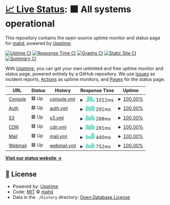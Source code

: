 # [📈 Live Status](https://status.mahd.cloud): <!--live status--> **🟩 All systems operational**

This repository contains the open-source uptime monitor and status page for [mahd](https://mahd.dev), powered by [Upptime](https://github.com/upptime/upptime).

[![Uptime CI](https://github.com/mahd-dev/mahd-cloud-status/workflows/Uptime%20CI/badge.svg)](https://github.com/mahd-dev/mahd-cloud-status/actions?query=workflow%3A%22Uptime+CI%22)
[![Response Time CI](https://github.com/mahd-dev/mahd-cloud-status/workflows/Response%20Time%20CI/badge.svg)](https://github.com/mahd-dev/mahd-cloud-status/actions?query=workflow%3A%22Response+Time+CI%22)
[![Graphs CI](https://github.com/mahd-dev/mahd-cloud-status/workflows/Graphs%20CI/badge.svg)](https://github.com/mahd-dev/mahd-cloud-status/actions?query=workflow%3A%22Graphs+CI%22)
[![Static Site CI](https://github.com/mahd-dev/mahd-cloud-status/workflows/Static%20Site%20CI/badge.svg)](https://github.com/mahd-dev/mahd-cloud-status/actions?query=workflow%3A%22Static+Site+CI%22)
[![Summary CI](https://github.com/mahd-dev/mahd-cloud-status/workflows/Summary%20CI/badge.svg)](https://github.com/mahd-dev/mahd-cloud-status/actions?query=workflow%3A%22Summary+CI%22)

With [Upptime](https://upptime.js.org), you can get your own unlimited and free uptime monitor and status page, powered entirely by a GitHub repository. We use [Issues](https://github.com/mahd-dev/mahd-cloud-status/issues) as incident reports, [Actions](https://github.com/mahd-dev/mahd-cloud-status/actions) as uptime monitors, and [Pages](https://status.mahd.cloud) for the status page.

<!--start: status pages-->
<!-- This summary is generated by Upptime (https://github.com/upptime/upptime) -->
<!-- Do not edit this manually, your changes will be overwritten -->
<!-- prettier-ignore -->
| URL | Status | History | Response Time | Uptime |
| --- | ------ | ------- | ------------- | ------ |
| <img alt="" src="https://icons.duckduckgo.com/ip3/console.mahd.cloud.ico" height="13"> [Console](https://console.mahd.cloud) | 🟩 Up | [console.yml](https://github.com/mahd-dev/mahd-cloud-status/commits/HEAD/history/console.yml) | <details><summary><img alt="Response time graph" src="./graphs/console/response-time-week.png" height="20"> 1011ms</summary><br><a href="https://status.mahd.cloud/history/console"><img alt="Response time 979" src="https://img.shields.io/endpoint?url=https%3A%2F%2Fraw.githubusercontent.com%2Fmahd-dev%2Fmahd-cloud-status%2FHEAD%2Fapi%2Fconsole%2Fresponse-time.json"></a><br><a href="https://status.mahd.cloud/history/console"><img alt="24-hour response time 1248" src="https://img.shields.io/endpoint?url=https%3A%2F%2Fraw.githubusercontent.com%2Fmahd-dev%2Fmahd-cloud-status%2FHEAD%2Fapi%2Fconsole%2Fresponse-time-day.json"></a><br><a href="https://status.mahd.cloud/history/console"><img alt="7-day response time 1011" src="https://img.shields.io/endpoint?url=https%3A%2F%2Fraw.githubusercontent.com%2Fmahd-dev%2Fmahd-cloud-status%2FHEAD%2Fapi%2Fconsole%2Fresponse-time-week.json"></a><br><a href="https://status.mahd.cloud/history/console"><img alt="30-day response time 975" src="https://img.shields.io/endpoint?url=https%3A%2F%2Fraw.githubusercontent.com%2Fmahd-dev%2Fmahd-cloud-status%2FHEAD%2Fapi%2Fconsole%2Fresponse-time-month.json"></a><br><a href="https://status.mahd.cloud/history/console"><img alt="1-year response time 979" src="https://img.shields.io/endpoint?url=https%3A%2F%2Fraw.githubusercontent.com%2Fmahd-dev%2Fmahd-cloud-status%2FHEAD%2Fapi%2Fconsole%2Fresponse-time-year.json"></a></details> | <details><summary><a href="https://status.mahd.cloud/history/console">100.00%</a></summary><a href="https://status.mahd.cloud/history/console"><img alt="All-time uptime 100.00%" src="https://img.shields.io/endpoint?url=https%3A%2F%2Fraw.githubusercontent.com%2Fmahd-dev%2Fmahd-cloud-status%2FHEAD%2Fapi%2Fconsole%2Fuptime.json"></a><br><a href="https://status.mahd.cloud/history/console"><img alt="24-hour uptime 100.00%" src="https://img.shields.io/endpoint?url=https%3A%2F%2Fraw.githubusercontent.com%2Fmahd-dev%2Fmahd-cloud-status%2FHEAD%2Fapi%2Fconsole%2Fuptime-day.json"></a><br><a href="https://status.mahd.cloud/history/console"><img alt="7-day uptime 100.00%" src="https://img.shields.io/endpoint?url=https%3A%2F%2Fraw.githubusercontent.com%2Fmahd-dev%2Fmahd-cloud-status%2FHEAD%2Fapi%2Fconsole%2Fuptime-week.json"></a><br><a href="https://status.mahd.cloud/history/console"><img alt="30-day uptime 100.00%" src="https://img.shields.io/endpoint?url=https%3A%2F%2Fraw.githubusercontent.com%2Fmahd-dev%2Fmahd-cloud-status%2FHEAD%2Fapi%2Fconsole%2Fuptime-month.json"></a><br><a href="https://status.mahd.cloud/history/console"><img alt="1-year uptime 100.00%" src="https://img.shields.io/endpoint?url=https%3A%2F%2Fraw.githubusercontent.com%2Fmahd-dev%2Fmahd-cloud-status%2FHEAD%2Fapi%2Fconsole%2Fuptime-year.json"></a></details>
| <img alt="" src="https://icons.duckduckgo.com/ip3/auth.mahd.cloud.ico" height="13"> [Auth](https://auth.mahd.cloud/debug/healthz) | 🟩 Up | [auth.yml](https://github.com/mahd-dev/mahd-cloud-status/commits/HEAD/history/auth.yml) | <details><summary><img alt="Response time graph" src="./graphs/auth/response-time-week.png" height="20"> 291ms</summary><br><a href="https://status.mahd.cloud/history/auth"><img alt="Response time 306" src="https://img.shields.io/endpoint?url=https%3A%2F%2Fraw.githubusercontent.com%2Fmahd-dev%2Fmahd-cloud-status%2FHEAD%2Fapi%2Fauth%2Fresponse-time.json"></a><br><a href="https://status.mahd.cloud/history/auth"><img alt="24-hour response time 278" src="https://img.shields.io/endpoint?url=https%3A%2F%2Fraw.githubusercontent.com%2Fmahd-dev%2Fmahd-cloud-status%2FHEAD%2Fapi%2Fauth%2Fresponse-time-day.json"></a><br><a href="https://status.mahd.cloud/history/auth"><img alt="7-day response time 291" src="https://img.shields.io/endpoint?url=https%3A%2F%2Fraw.githubusercontent.com%2Fmahd-dev%2Fmahd-cloud-status%2FHEAD%2Fapi%2Fauth%2Fresponse-time-week.json"></a><br><a href="https://status.mahd.cloud/history/auth"><img alt="30-day response time 293" src="https://img.shields.io/endpoint?url=https%3A%2F%2Fraw.githubusercontent.com%2Fmahd-dev%2Fmahd-cloud-status%2FHEAD%2Fapi%2Fauth%2Fresponse-time-month.json"></a><br><a href="https://status.mahd.cloud/history/auth"><img alt="1-year response time 306" src="https://img.shields.io/endpoint?url=https%3A%2F%2Fraw.githubusercontent.com%2Fmahd-dev%2Fmahd-cloud-status%2FHEAD%2Fapi%2Fauth%2Fresponse-time-year.json"></a></details> | <details><summary><a href="https://status.mahd.cloud/history/auth">100.00%</a></summary><a href="https://status.mahd.cloud/history/auth"><img alt="All-time uptime 100.00%" src="https://img.shields.io/endpoint?url=https%3A%2F%2Fraw.githubusercontent.com%2Fmahd-dev%2Fmahd-cloud-status%2FHEAD%2Fapi%2Fauth%2Fuptime.json"></a><br><a href="https://status.mahd.cloud/history/auth"><img alt="24-hour uptime 100.00%" src="https://img.shields.io/endpoint?url=https%3A%2F%2Fraw.githubusercontent.com%2Fmahd-dev%2Fmahd-cloud-status%2FHEAD%2Fapi%2Fauth%2Fuptime-day.json"></a><br><a href="https://status.mahd.cloud/history/auth"><img alt="7-day uptime 100.00%" src="https://img.shields.io/endpoint?url=https%3A%2F%2Fraw.githubusercontent.com%2Fmahd-dev%2Fmahd-cloud-status%2FHEAD%2Fapi%2Fauth%2Fuptime-week.json"></a><br><a href="https://status.mahd.cloud/history/auth"><img alt="30-day uptime 100.00%" src="https://img.shields.io/endpoint?url=https%3A%2F%2Fraw.githubusercontent.com%2Fmahd-dev%2Fmahd-cloud-status%2FHEAD%2Fapi%2Fauth%2Fuptime-month.json"></a><br><a href="https://status.mahd.cloud/history/auth"><img alt="1-year uptime 100.00%" src="https://img.shields.io/endpoint?url=https%3A%2F%2Fraw.githubusercontent.com%2Fmahd-dev%2Fmahd-cloud-status%2FHEAD%2Fapi%2Fauth%2Fuptime-year.json"></a></details>
| <img alt="" src="https://icons.duckduckgo.com/ip3/s3.mahd.cloud.ico" height="13"> [S3](https://s3.mahd.cloud) | 🟩 Up | [s3.yml](https://github.com/mahd-dev/mahd-cloud-status/commits/HEAD/history/s3.yml) | <details><summary><img alt="Response time graph" src="./graphs/s3/response-time-week.png" height="20"> 288ms</summary><br><a href="https://status.mahd.cloud/history/s3"><img alt="Response time 305" src="https://img.shields.io/endpoint?url=https%3A%2F%2Fraw.githubusercontent.com%2Fmahd-dev%2Fmahd-cloud-status%2FHEAD%2Fapi%2Fs3%2Fresponse-time.json"></a><br><a href="https://status.mahd.cloud/history/s3"><img alt="24-hour response time 292" src="https://img.shields.io/endpoint?url=https%3A%2F%2Fraw.githubusercontent.com%2Fmahd-dev%2Fmahd-cloud-status%2FHEAD%2Fapi%2Fs3%2Fresponse-time-day.json"></a><br><a href="https://status.mahd.cloud/history/s3"><img alt="7-day response time 288" src="https://img.shields.io/endpoint?url=https%3A%2F%2Fraw.githubusercontent.com%2Fmahd-dev%2Fmahd-cloud-status%2FHEAD%2Fapi%2Fs3%2Fresponse-time-week.json"></a><br><a href="https://status.mahd.cloud/history/s3"><img alt="30-day response time 289" src="https://img.shields.io/endpoint?url=https%3A%2F%2Fraw.githubusercontent.com%2Fmahd-dev%2Fmahd-cloud-status%2FHEAD%2Fapi%2Fs3%2Fresponse-time-month.json"></a><br><a href="https://status.mahd.cloud/history/s3"><img alt="1-year response time 305" src="https://img.shields.io/endpoint?url=https%3A%2F%2Fraw.githubusercontent.com%2Fmahd-dev%2Fmahd-cloud-status%2FHEAD%2Fapi%2Fs3%2Fresponse-time-year.json"></a></details> | <details><summary><a href="https://status.mahd.cloud/history/s3">100.00%</a></summary><a href="https://status.mahd.cloud/history/s3"><img alt="All-time uptime 100.00%" src="https://img.shields.io/endpoint?url=https%3A%2F%2Fraw.githubusercontent.com%2Fmahd-dev%2Fmahd-cloud-status%2FHEAD%2Fapi%2Fs3%2Fuptime.json"></a><br><a href="https://status.mahd.cloud/history/s3"><img alt="24-hour uptime 100.00%" src="https://img.shields.io/endpoint?url=https%3A%2F%2Fraw.githubusercontent.com%2Fmahd-dev%2Fmahd-cloud-status%2FHEAD%2Fapi%2Fs3%2Fuptime-day.json"></a><br><a href="https://status.mahd.cloud/history/s3"><img alt="7-day uptime 100.00%" src="https://img.shields.io/endpoint?url=https%3A%2F%2Fraw.githubusercontent.com%2Fmahd-dev%2Fmahd-cloud-status%2FHEAD%2Fapi%2Fs3%2Fuptime-week.json"></a><br><a href="https://status.mahd.cloud/history/s3"><img alt="30-day uptime 100.00%" src="https://img.shields.io/endpoint?url=https%3A%2F%2Fraw.githubusercontent.com%2Fmahd-dev%2Fmahd-cloud-status%2FHEAD%2Fapi%2Fs3%2Fuptime-month.json"></a><br><a href="https://status.mahd.cloud/history/s3"><img alt="1-year uptime 100.00%" src="https://img.shields.io/endpoint?url=https%3A%2F%2Fraw.githubusercontent.com%2Fmahd-dev%2Fmahd-cloud-status%2FHEAD%2Fapi%2Fs3%2Fuptime-year.json"></a></details>
| <img alt="" src="https://icons.duckduckgo.com/ip3/cdn.mahd.cloud.ico" height="13"> [CDN](https://cdn.mahd.cloud) | 🟩 Up | [cdn.yml](https://github.com/mahd-dev/mahd-cloud-status/commits/HEAD/history/cdn.yml) | <details><summary><img alt="Response time graph" src="./graphs/cdn/response-time-week.png" height="20"> 281ms</summary><br><a href="https://status.mahd.cloud/history/cdn"><img alt="Response time 297" src="https://img.shields.io/endpoint?url=https%3A%2F%2Fraw.githubusercontent.com%2Fmahd-dev%2Fmahd-cloud-status%2FHEAD%2Fapi%2Fcdn%2Fresponse-time.json"></a><br><a href="https://status.mahd.cloud/history/cdn"><img alt="24-hour response time 230" src="https://img.shields.io/endpoint?url=https%3A%2F%2Fraw.githubusercontent.com%2Fmahd-dev%2Fmahd-cloud-status%2FHEAD%2Fapi%2Fcdn%2Fresponse-time-day.json"></a><br><a href="https://status.mahd.cloud/history/cdn"><img alt="7-day response time 281" src="https://img.shields.io/endpoint?url=https%3A%2F%2Fraw.githubusercontent.com%2Fmahd-dev%2Fmahd-cloud-status%2FHEAD%2Fapi%2Fcdn%2Fresponse-time-week.json"></a><br><a href="https://status.mahd.cloud/history/cdn"><img alt="30-day response time 284" src="https://img.shields.io/endpoint?url=https%3A%2F%2Fraw.githubusercontent.com%2Fmahd-dev%2Fmahd-cloud-status%2FHEAD%2Fapi%2Fcdn%2Fresponse-time-month.json"></a><br><a href="https://status.mahd.cloud/history/cdn"><img alt="1-year response time 297" src="https://img.shields.io/endpoint?url=https%3A%2F%2Fraw.githubusercontent.com%2Fmahd-dev%2Fmahd-cloud-status%2FHEAD%2Fapi%2Fcdn%2Fresponse-time-year.json"></a></details> | <details><summary><a href="https://status.mahd.cloud/history/cdn">100.00%</a></summary><a href="https://status.mahd.cloud/history/cdn"><img alt="All-time uptime 100.00%" src="https://img.shields.io/endpoint?url=https%3A%2F%2Fraw.githubusercontent.com%2Fmahd-dev%2Fmahd-cloud-status%2FHEAD%2Fapi%2Fcdn%2Fuptime.json"></a><br><a href="https://status.mahd.cloud/history/cdn"><img alt="24-hour uptime 100.00%" src="https://img.shields.io/endpoint?url=https%3A%2F%2Fraw.githubusercontent.com%2Fmahd-dev%2Fmahd-cloud-status%2FHEAD%2Fapi%2Fcdn%2Fuptime-day.json"></a><br><a href="https://status.mahd.cloud/history/cdn"><img alt="7-day uptime 100.00%" src="https://img.shields.io/endpoint?url=https%3A%2F%2Fraw.githubusercontent.com%2Fmahd-dev%2Fmahd-cloud-status%2FHEAD%2Fapi%2Fcdn%2Fuptime-week.json"></a><br><a href="https://status.mahd.cloud/history/cdn"><img alt="30-day uptime 100.00%" src="https://img.shields.io/endpoint?url=https%3A%2F%2Fraw.githubusercontent.com%2Fmahd-dev%2Fmahd-cloud-status%2FHEAD%2Fapi%2Fcdn%2Fuptime-month.json"></a><br><a href="https://status.mahd.cloud/history/cdn"><img alt="1-year uptime 100.00%" src="https://img.shields.io/endpoint?url=https%3A%2F%2Fraw.githubusercontent.com%2Fmahd-dev%2Fmahd-cloud-status%2FHEAD%2Fapi%2Fcdn%2Fuptime-year.json"></a></details>
| <img alt="" src="https://icons.duckduckgo.com/ip3/stalwart.mahd.email.ico" height="13"> [Mail](https://stalwart.mahd.email/jmap) | 🟩 Up | [mail.yml](https://github.com/mahd-dev/mahd-cloud-status/commits/HEAD/history/mail.yml) | <details><summary><img alt="Response time graph" src="./graphs/mail/response-time-week.png" height="20"> 440ms</summary><br><a href="https://status.mahd.cloud/history/mail"><img alt="Response time 474" src="https://img.shields.io/endpoint?url=https%3A%2F%2Fraw.githubusercontent.com%2Fmahd-dev%2Fmahd-cloud-status%2FHEAD%2Fapi%2Fmail%2Fresponse-time.json"></a><br><a href="https://status.mahd.cloud/history/mail"><img alt="24-hour response time 325" src="https://img.shields.io/endpoint?url=https%3A%2F%2Fraw.githubusercontent.com%2Fmahd-dev%2Fmahd-cloud-status%2FHEAD%2Fapi%2Fmail%2Fresponse-time-day.json"></a><br><a href="https://status.mahd.cloud/history/mail"><img alt="7-day response time 440" src="https://img.shields.io/endpoint?url=https%3A%2F%2Fraw.githubusercontent.com%2Fmahd-dev%2Fmahd-cloud-status%2FHEAD%2Fapi%2Fmail%2Fresponse-time-week.json"></a><br><a href="https://status.mahd.cloud/history/mail"><img alt="30-day response time 439" src="https://img.shields.io/endpoint?url=https%3A%2F%2Fraw.githubusercontent.com%2Fmahd-dev%2Fmahd-cloud-status%2FHEAD%2Fapi%2Fmail%2Fresponse-time-month.json"></a><br><a href="https://status.mahd.cloud/history/mail"><img alt="1-year response time 474" src="https://img.shields.io/endpoint?url=https%3A%2F%2Fraw.githubusercontent.com%2Fmahd-dev%2Fmahd-cloud-status%2FHEAD%2Fapi%2Fmail%2Fresponse-time-year.json"></a></details> | <details><summary><a href="https://status.mahd.cloud/history/mail">100.00%</a></summary><a href="https://status.mahd.cloud/history/mail"><img alt="All-time uptime 100.00%" src="https://img.shields.io/endpoint?url=https%3A%2F%2Fraw.githubusercontent.com%2Fmahd-dev%2Fmahd-cloud-status%2FHEAD%2Fapi%2Fmail%2Fuptime.json"></a><br><a href="https://status.mahd.cloud/history/mail"><img alt="24-hour uptime 100.00%" src="https://img.shields.io/endpoint?url=https%3A%2F%2Fraw.githubusercontent.com%2Fmahd-dev%2Fmahd-cloud-status%2FHEAD%2Fapi%2Fmail%2Fuptime-day.json"></a><br><a href="https://status.mahd.cloud/history/mail"><img alt="7-day uptime 100.00%" src="https://img.shields.io/endpoint?url=https%3A%2F%2Fraw.githubusercontent.com%2Fmahd-dev%2Fmahd-cloud-status%2FHEAD%2Fapi%2Fmail%2Fuptime-week.json"></a><br><a href="https://status.mahd.cloud/history/mail"><img alt="30-day uptime 100.00%" src="https://img.shields.io/endpoint?url=https%3A%2F%2Fraw.githubusercontent.com%2Fmahd-dev%2Fmahd-cloud-status%2FHEAD%2Fapi%2Fmail%2Fuptime-month.json"></a><br><a href="https://status.mahd.cloud/history/mail"><img alt="1-year uptime 100.00%" src="https://img.shields.io/endpoint?url=https%3A%2F%2Fraw.githubusercontent.com%2Fmahd-dev%2Fmahd-cloud-status%2FHEAD%2Fapi%2Fmail%2Fuptime-year.json"></a></details>
| <img alt="" src="https://icons.duckduckgo.com/ip3/mahd.email.ico" height="13"> [Webmail](https://mahd.email) | 🟩 Up | [webmail.yml](https://github.com/mahd-dev/mahd-cloud-status/commits/HEAD/history/webmail.yml) | <details><summary><img alt="Response time graph" src="./graphs/webmail/response-time-week.png" height="20"> 752ms</summary><br><a href="https://status.mahd.cloud/history/webmail"><img alt="Response time 780" src="https://img.shields.io/endpoint?url=https%3A%2F%2Fraw.githubusercontent.com%2Fmahd-dev%2Fmahd-cloud-status%2FHEAD%2Fapi%2Fwebmail%2Fresponse-time.json"></a><br><a href="https://status.mahd.cloud/history/webmail"><img alt="24-hour response time 647" src="https://img.shields.io/endpoint?url=https%3A%2F%2Fraw.githubusercontent.com%2Fmahd-dev%2Fmahd-cloud-status%2FHEAD%2Fapi%2Fwebmail%2Fresponse-time-day.json"></a><br><a href="https://status.mahd.cloud/history/webmail"><img alt="7-day response time 752" src="https://img.shields.io/endpoint?url=https%3A%2F%2Fraw.githubusercontent.com%2Fmahd-dev%2Fmahd-cloud-status%2FHEAD%2Fapi%2Fwebmail%2Fresponse-time-week.json"></a><br><a href="https://status.mahd.cloud/history/webmail"><img alt="30-day response time 763" src="https://img.shields.io/endpoint?url=https%3A%2F%2Fraw.githubusercontent.com%2Fmahd-dev%2Fmahd-cloud-status%2FHEAD%2Fapi%2Fwebmail%2Fresponse-time-month.json"></a><br><a href="https://status.mahd.cloud/history/webmail"><img alt="1-year response time 780" src="https://img.shields.io/endpoint?url=https%3A%2F%2Fraw.githubusercontent.com%2Fmahd-dev%2Fmahd-cloud-status%2FHEAD%2Fapi%2Fwebmail%2Fresponse-time-year.json"></a></details> | <details><summary><a href="https://status.mahd.cloud/history/webmail">100.00%</a></summary><a href="https://status.mahd.cloud/history/webmail"><img alt="All-time uptime 100.00%" src="https://img.shields.io/endpoint?url=https%3A%2F%2Fraw.githubusercontent.com%2Fmahd-dev%2Fmahd-cloud-status%2FHEAD%2Fapi%2Fwebmail%2Fuptime.json"></a><br><a href="https://status.mahd.cloud/history/webmail"><img alt="24-hour uptime 100.00%" src="https://img.shields.io/endpoint?url=https%3A%2F%2Fraw.githubusercontent.com%2Fmahd-dev%2Fmahd-cloud-status%2FHEAD%2Fapi%2Fwebmail%2Fuptime-day.json"></a><br><a href="https://status.mahd.cloud/history/webmail"><img alt="7-day uptime 100.00%" src="https://img.shields.io/endpoint?url=https%3A%2F%2Fraw.githubusercontent.com%2Fmahd-dev%2Fmahd-cloud-status%2FHEAD%2Fapi%2Fwebmail%2Fuptime-week.json"></a><br><a href="https://status.mahd.cloud/history/webmail"><img alt="30-day uptime 100.00%" src="https://img.shields.io/endpoint?url=https%3A%2F%2Fraw.githubusercontent.com%2Fmahd-dev%2Fmahd-cloud-status%2FHEAD%2Fapi%2Fwebmail%2Fuptime-month.json"></a><br><a href="https://status.mahd.cloud/history/webmail"><img alt="1-year uptime 100.00%" src="https://img.shields.io/endpoint?url=https%3A%2F%2Fraw.githubusercontent.com%2Fmahd-dev%2Fmahd-cloud-status%2FHEAD%2Fapi%2Fwebmail%2Fuptime-year.json"></a></details>

<!--end: status pages-->

[**Visit our status website →**](https://status.mahd.cloud)

## 📄 License

- Powered by: [Upptime](https://github.com/upptime/upptime)
- Code: [MIT](./LICENSE) © [mahd](https://mahd.dev)
- Data in the `./history` directory: [Open Database License](https://opendatacommons.org/licenses/odbl/1-0/)
